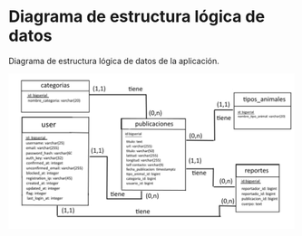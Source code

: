 Diagrama de estructura lógica de datos
========================================

 Diagrama de estructura lógica de datos de la aplicación.

![Datos](img/datos.PNG)
